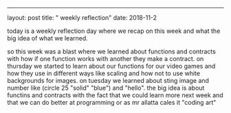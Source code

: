 ---
layout: post
title: " weekly reflection"
date: 2018-11-2

today is a weekly reflection day where we recap on this week and what the big idea of what we learned.

so this week was a blast where we learned about functions and contracts with how if one function works with another they make a contract. on thursday we started to learn about our functions for our video games and how they use in different ways like scaling and how not to use white backgrounds for images. on tuesday we learned about sting image and number like (circle 25 "solid" "blue") and "hello". the big idea is about functins and contracts with the fact that we could learn more next week and that we can do better at programming or as mr allatta cales it "coding art"  
